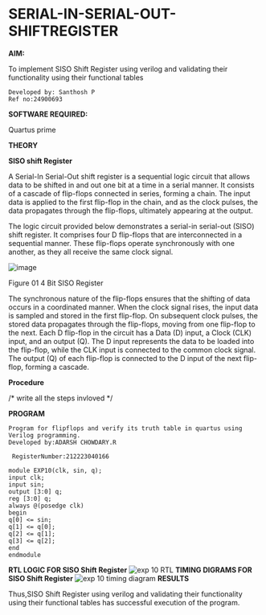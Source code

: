 # SERIAL-IN-SERIAL-OUT-SHIFTREGISTER

**AIM:**

To implement  SISO Shift Register using verilog and validating their functionality using their functional tables
```
Developed by: Santhosh P
Ref no:24900693
```
**SOFTWARE REQUIRED:**

Quartus prime

**THEORY**

**SISO shift Register**

A Serial-In Serial-Out shift register is a sequential logic circuit that allows data to be shifted in and out one bit at a time in a serial manner. It consists of a cascade of flip-flops connected in series, forming a chain. The input data is applied to the first flip-flop in the chain, and as the clock pulses, the data propagates through the flip-flops, ultimately appearing at the output.

The logic circuit provided below demonstrates a serial-in serial-out (SISO) shift register. It comprises four D flip-flops that are interconnected in a sequential manner. These flip-flops operate synchronously with one another, as they all receive the same clock signal.

![image](https://github.com/naavaneetha/SERIAL-IN-SERIAL-OUT-SHIFTREGISTER/assets/154305477/e81c4072-37f9-46c6-8145-566764b74c3a)

Figure 01 4 Bit SISO Register

The synchronous nature of the flip-flops ensures that the shifting of data occurs in a coordinated manner. When the clock signal rises, the input data is sampled and stored in the first flip-flop. On subsequent clock pulses, the stored data propagates through the flip-flops, moving from one flip-flop to the next.
Each D flip-flop in the circuit has a Data (D) input, a Clock (CLK) input, and an output (Q). The D input represents the data to be loaded into the flip-flop, while the CLK input is connected to the common clock signal. The output (Q) of each flip-flop is connected to the D input of the next flip-flop, forming a cascade.

**Procedure**

/* write all the steps invloved */

**PROGRAM**

```
Program for flipflops and verify its truth table in quartus using Verilog programming.
Developed by:ADARSH CHOWDARY.R

 RegisterNumber:212223040166
```
```
module EXP10(clk, sin, q);
input clk;
input sin;
output [3:0] q;
reg [3:0] q;
always @(posedge clk)
begin
q[0] <= sin;
q[1] <= q[0];
q[2] <= q[1];
q[3] <= q[2];
end
endmodule
```

**RTL LOGIC FOR SISO Shift Register**
![exp 10 RTL](https://github.com/23003250/SERIAL-IN-SERIAL-OUT-SHIFTREGISTER/assets/139331462/562f33fa-edf8-4a07-a75d-89b135369c1a)
**TIMING DIGRAMS FOR SISO Shift Register**
![exp 10 timing diagram](https://github.com/23003250/SERIAL-IN-SERIAL-OUT-SHIFTREGISTER/assets/139331462/e22c50c1-06ca-4fc1-b3de-62e639be3c44)
**RESULTS**

Thus,SISO Shift Register using verilog and validating their functionality using their functional tables has successful execution of the program.
